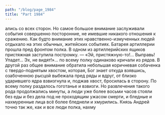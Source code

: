 ```yaml
---
path: "/blog/page_1984"
title: "Part 1984"
---
```


ались со всех сторон. Но самое большое внимание заслуживали события совершенно посторонние, не имевшие никакого отношения к сражению. Как будто внимание этих нравственно-измученных людей отдыхало на этих обычных, житейских событиях. Батарея артиллерии прошла пред фронтом полка. В одном из артиллерийских ящиков пристяжная заступила постромку. — «Эй, пристяжную-то!... Выправь! Упадет... Эх, не видят!»... по всему полку одинаково кричали из рядов. В другой раз общее внимание обратила небольшая коричневая собаченка с твердо-поднятым хвостом, которая, Бог знает откуда взявшись, озабоченною рысцой выбежала пред ряды и вдруг, от близко ударившего ядра взвизгнула и, поджав хвост, бросилась в сторону. По всему полку раздалось гоготанье и взвизги. Но развлечения такого рода продолжались минуты, а люди уже более восьми часов стояли без еды и без дела под не проходящим ужасом смерти, и бледные и нахмуренные лица всё более бледнели и хмурились.
Князь Андрей точно так же, как и все люди полка, нахму
